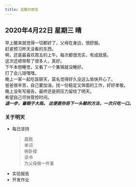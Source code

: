 ```yaml
---
title: 温馨的晚饭
---
```

## 2020年4月22日 星期三 晴
早上醒来就觉得一切都好了，父母在身边，很舒服。  
赶紧预习昨天没看的东西。  
啊，还是最喜欢周五的上午。每次都很充实，有成就感。  
这次还顺带帮了很多人，真好。  
下午本想睡觉，又看了一个集锦就没睡好。  
打了会儿球嘿嘿。  
晚上一家一起吃饭聊天，莫名觉得好久没这么愉快开心了。  
爸爸很辛苦，自己要加油，找一份稳定又体面的工作，好好孝敬。  
晚上没有写报告，最终还是把压力留给了明天。  
希望自己尽快管控时间。  
***退一步，着眼于大局。***
***这便是你吞下一头鲸的方法，一次只吃一口。***
### 关于明天
* 每日坚持
	> 晨跑  
	> 单词  
	> 俯卧撑  
	> 读书  
	> 为父母做一件事
* 实验报告  
* 开发作业  